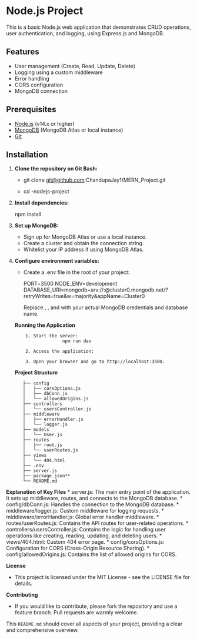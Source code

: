 # Node.js Project

This is a basic Node.js web application that demonstrates CRUD operations, user authentication, and logging, using Express.js and MongoDB.

## Features

- User management (Create, Read, Update, Delete)
- Logging using a custom middleware
- Error handling
- CORS configuration
- MongoDB connection

## Prerequisites

- [Node.js](https://nodejs.org/) (v14.x or higher)
- [MongoDB](https://www.mongodb.com/) (MongoDB Atlas or local instance)
- [Git](https://git-scm.com/)

## Installation

1. **Clone the repository on Git Bash:**

  
   - git clone git@github.com:ChandupaJay1/MERN_Project.git
   
   - cd <root>-nodejs-project

   
3. **Install dependencies:**
    
    npm install

4. **Set up MongoDB:**

    * Sign up for MongoDB Atlas or use a local instance.
    * Create a cluster and obtain the connection string.
    * Whitelist your IP address if using MongoDB Atlas.

5. **Configure environment variables:**

    * Create a .env file in the root of your project:

      PORT=3500
      NODE_ENV=development
      DATABASE_URI=mongodb+srv://<username>:<password>@cluster0.mongodb.net/<yourDatabaseName>?retryWrites=true&w=majority&appName=Cluster0

      Replace <username>, <password>, and <yourDatabaseName> with your actual MongoDB credentials and database name.

   **Running the Application**

           1. Start the server:
                         npm run dev
   
           2. Access the application:

           3. Open your browser and go to http://localhost:3500.

   **Project Structure**

          ├── config
          │   ├── corsOptions.js
          │   ├── dbConn.js
          │   └── allowedOrigins.js
          ├── controllers
          │   └── usersController.js
          ├── middleware
          │   ├── errorHandler.js
          │   └── logger.js
          ├── models
          │   └── User.js
          ├── routes
          │   ├── root.js
          │   └── userRoutes.js
          ├── views
          │   └── 404.html
          ├── .env
          ├── server.js
          ├── package.json**
          └── README.md


**Explanation of Key Files**
      * server.js: The main entry point of the application. It sets up middleware, routes, and connects to the MongoDB database.
      * config/dbConn.js: Handles the connection to the MongoDB database.
      * middleware/logger.js: Custom middleware for logging requests.
      * middleware/errorHandler.js: Global error handler middleware.
      * routes/userRoutes.js: Contains the API routes for user-related operations.
      * controllers/usersController.js: Contains the logic for handling user operations like creating, reading, updating, and deleting users.
      * views/404.html: Custom 404 error page.
      * config/corsOptions.js: Configuration for CORS (Cross-Origin Resource Sharing).
      * config/allowedOrigins.js: Contains the list of allowed origins for CORS.


**License**

  * This project is licensed under the MIT License - see the LICENSE file for details.

**Contributing**
  * If you would like to contribute, please fork the repository and use a feature branch. Pull requests are warmly welcome.


This `README.md` should cover all aspects of your project, providing a clear and comprehensive overview.
